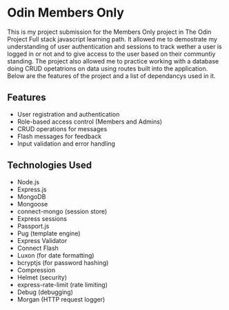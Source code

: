 # Odin Members Only

This is my project submission for the Members Only project in The Odin Project Full stack javascript learning path. It allowed me to demostrate my understanding of user authentication and sessions to track wether a user is logged in or not and to give access to the user based on their communtiy standing. The project also allowed me to practice working with a database doing CRUD opetatrions on data using routes built into the application. Below are the features of the project and a list of dependancys used in it.

## Features

- User registration and authentication
- Role-based access control (Members and Admins)
- CRUD operations for messages
- Flash messages for feedback
- Input validation and error handling

## Technologies Used

- Node.js
- Express.js
- MongoDB
- Mongoose
- connect-mongo (session store)
- Express sessions
- Passport.js
- Pug (template engine)
- Express Validator
- Connect Flash
- Luxon (for date formatting)
- bcryptjs (for password hashing)
- Compression
- Helmet (security)
- express-rate-limit (rate limiting)
- Debug (debugging)
- Morgan (HTTP request logger)
